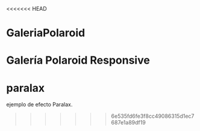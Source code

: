 <<<<<<< HEAD
# GaleriaPolaroid
Galería Polaroid Responsive
=======
# paralax
ejemplo de efecto Paralax.
>>>>>>> 6e535fd6fe3f8cc49086315d1ec7687e1a89df19
